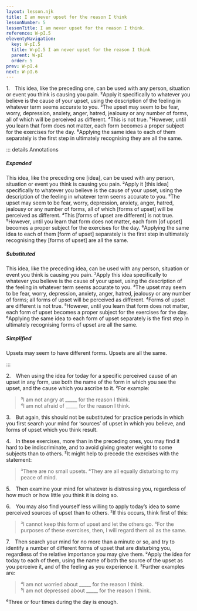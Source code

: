 ```yaml
---
layout: lesson.njk
title: I am never upset for the reason I think
lessonNumber: 5
lessonTitle: I am never upset for the reason I think.
reference: W-pI.5
eleventyNavigation:
  key: W-pI.5
  title: W-pI.5 I am never upset for the reason I think
  parent: W-pI
  order: 5
prev: W-pI.4
next: W-pI.6
---
```


1. This idea, like the preceding one, can be used with any person, situation or event you think is causing you pain. 
²Apply it specifically to whatever you believe is the cause of your upset, using the description of the feeling in whatever term seems accurate to you. 
³The upset may seem to be fear, worry, depression, anxiety, anger, hatred, jealousy or any number of forms, all of which will be perceived as different. 
⁴This is not true. 
⁵However, until you learn that form does not matter, each form becomes a proper subject for the exercises for the day. 
⁶Applying the same idea to each of them separately is the first step in ultimately recognising they are all the same.

::: details Annotations

##### Expanded

This idea, like the preceding one [idea], can be used with any person, situation or event you think is causing you pain. 
²Apply it [this idea] specifically to whatever you believe is the cause of your upset, using the description of the feeling in whatever term seems accurate to you. 
³The upset may seem to be fear, worry, depression, anxiety, anger, hatred, jealousy or any number of forms, all of which [forms of upset] will be perceived as different. ⁴This [forms of upset are different] is not true. 
⁵However, until you learn that form does not matter, each form [of upset] becomes a proper subject for the exercises for the day. 
⁶Applying the same idea to each of them [form of upset] separately is the first step in ultimately recognising they [forms of upset] are all the same.

##### Substituted

This idea, like the preceding idea, can be used with any person, situation or event you think is causing you pain. 
²Apply this idea specifically to whatever you believe is the cause of your upset, using the description of the feeling in whatever term seems accurate to you. 
³The upset may seem to be fear, worry, depression, anxiety, anger, hatred, jealousy or any number of forms; all forms of upset will be perceived as different. 
⁴Forms of upset are different is not true. 
⁵However, until you learn that form does not matter, each form of upset becomes a proper subject for the exercises for the day. 
⁶Applying the same idea to each form of upset separately is the first step in ultimately recognising forms of upset are all the same.

##### Simplified

Upsets may seem to have different forms. 
Upsets are all the same.

<!--::: details Commentary
Through the dynamic of projection, the ego continually seeks to have us believe our problems are outside us in the world of the body — our own or others’. Thus we believe that what upsets us are problems perceived as external to us, beyound our control, for which we must find solutions. As long as we believe in the ego’s seductive smokescreens, the true source of the problem — our misthoughts — remains beyond recognition and therefore beyond correction. (Wapnick, F.A.J., p.67)
::: -->

:::

2. When using the idea for today for a specific perceived cause of an upset in any form, use both the name of the form in which you see the upset, and the cause which you ascribe to it. ²For example:

>³I am not angry at _____ for the reason I think.  
⁴I am not afraid of _____ for the reason I think.

3. But again, this should not be substituted for practice periods in which you first search your mind for ‘sources’ of upset in which you believe, and forms of upset which you think result.

4. In these exercises, more than in the preceding ones, you may find it hard to be indiscriminate, and to avoid giving greater weight to some subjects than to others. 
²It might help to precede the exercises with the statement:

>³There are no small upsets. 
⁴They are all equally disturbing to my peace of mind.

5. Then examine your mind for whatever is distressing you, regardless of how much or how little you think it is doing so.

6. You may also find yourself less willing to apply today’s idea to some perceived sources of upset than to others. 
²If this occurs, think first of this:

>³I cannot keep this form of upset and let the others go. 
⁴For the purposes of these exercises, then, I will regard them all as the same.

7. Then search your mind for no more than a minute or so, and try to identify a number of different forms of upset that are disturbing you, regardless of the relative importance you may give them. 
²Apply the idea for today to each of them, using the name of both the source of the upset as you perceive it, and of the feeling as you experience it. 
³Further examples are:

>⁴I am not worried about _____ for the reason I think.  
⁵I am not depressed about _____ for the reason I think.

⁶Three or four times during the day is enough.
